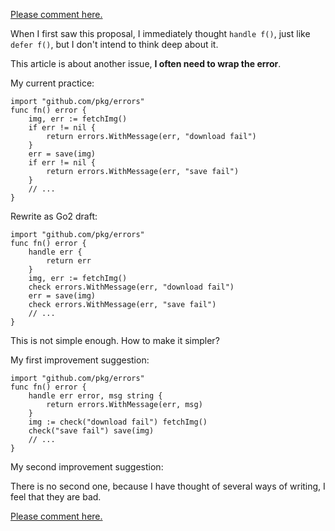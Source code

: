 [Please comment here.](https://github.com/yesuu/go-proposal/issues/1)

When I first saw this proposal, I immediately thought `handle f()`,
just like `defer f()`, but I don't intend to think deep about it.

This article is about another issue, **I often need to wrap the error**.

My current practice:

```
import "github.com/pkg/errors"
func fn() error {
    img, err := fetchImg()
    if err != nil {
        return errors.WithMessage(err, "download fail")
    }
    err = save(img)
    if err != nil {
        return errors.WithMessage(err, "save fail")
    }
    // ...
}
```

Rewrite as Go2 draft:

```
import "github.com/pkg/errors"
func fn() error {
    handle err {
        return err
    }
    img, err := fetchImg()
    check errors.WithMessage(err, "download fail")
    err = save(img)
    check errors.WithMessage(err, "save fail")
    // ...
}
```

This is not simple enough. How to make it simpler?

My first improvement suggestion:

```
import "github.com/pkg/errors"
func fn() error {
    handle err error, msg string {
        return errors.WithMessage(err, msg)
    }
    img := check("download fail") fetchImg()
    check("save fail") save(img)
    // ...
}
```

My second improvement suggestion:

There is no second one, because I have thought of several ways of writing, I feel that they are bad.

[Please comment here.](https://github.com/yesuu/go-proposal/issues/1)
